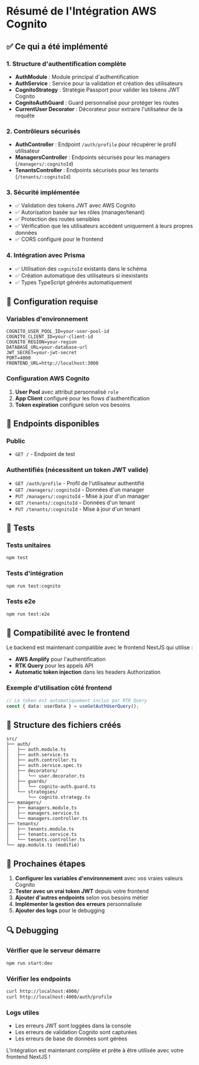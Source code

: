 # Résumé de l'Intégration AWS Cognito

## ✅ Ce qui a été implémenté

### 1. Structure d'authentification complète

- **AuthModule** : Module principal d'authentification
- **AuthService** : Service pour la validation et création des utilisateurs
- **CognitoStrategy** : Stratégie Passport pour valider les tokens JWT Cognito
- **CognitoAuthGuard** : Guard personnalisé pour protéger les routes
- **CurrentUser Decorator** : Décorateur pour extraire l'utilisateur de la requête

### 2. Contrôleurs sécurisés

- **AuthController** : Endpoint `/auth/profile` pour récupérer le profil utilisateur
- **ManagersController** : Endpoints sécurisés pour les managers (`/managers/:cognitoId`)
- **TenantsController** : Endpoints sécurisés pour les tenants (`/tenants/:cognitoId`)

### 3. Sécurité implémentée

- ✅ Validation des tokens JWT avec AWS Cognito
- ✅ Autorisation basée sur les rôles (manager/tenant)
- ✅ Protection des routes sensibles
- ✅ Vérification que les utilisateurs accèdent uniquement à leurs propres données
- ✅ CORS configuré pour le frontend

### 4. Intégration avec Prisma

- ✅ Utilisation des `cognitoId` existants dans le schéma
- ✅ Création automatique des utilisateurs si inexistants
- ✅ Types TypeScript générés automatiquement

## 🔧 Configuration requise

### Variables d'environnement

```env
COGNITO_USER_POOL_ID=your-user-pool-id
COGNITO_CLIENT_ID=your-client-id
COGNITO_REGION=your-region
DATABASE_URL=your-database-url
JWT_SECRET=your-jwt-secret
PORT=4000
FRONTEND_URL=http://localhost:3000
```

### Configuration AWS Cognito

1. **User Pool** avec attribut personnalisé `role`
2. **App Client** configuré pour les flows d'authentification
3. **Token expiration** configuré selon vos besoins

## 🚀 Endpoints disponibles

### Public

- `GET /` - Endpoint de test

### Authentifiés (nécessitent un token JWT valide)

- `GET /auth/profile` - Profil de l'utilisateur authentifié
- `GET /managers/:cognitoId` - Données d'un manager
- `PUT /managers/:cognitoId` - Mise à jour d'un manager
- `GET /tenants/:cognitoId` - Données d'un tenant
- `PUT /tenants/:cognitoId` - Mise à jour d'un tenant

## 🧪 Tests

### Tests unitaires

```bash
npm test
```

### Tests d'intégration

```bash
npm run test:cognito
```

### Tests e2e

```bash
npm run test:e2e
```

## 🔄 Compatibilité avec le frontend

Le backend est maintenant compatible avec le frontend NextJS qui utilise :

- **AWS Amplify** pour l'authentification
- **RTK Query** pour les appels API
- **Automatic token injection** dans les headers Authorization

### Exemple d'utilisation côté frontend

```typescript
// Le token est automatiquement inclus par RTK Query
const { data: userData } = useGetAuthUserQuery();
```

## 📁 Structure des fichiers créés

```
src/
├── auth/
│   ├── auth.module.ts
│   ├── auth.service.ts
│   ├── auth.controller.ts
│   ├── auth.service.spec.ts
│   ├── decorators/
│   │   └── user.decorator.ts
│   ├── guards/
│   │   └── cognito-auth.guard.ts
│   └── strategies/
│       └── cognito.strategy.ts
├── managers/
│   ├── managers.module.ts
│   ├── managers.service.ts
│   └── managers.controller.ts
├── tenants/
│   ├── tenants.module.ts
│   ├── tenants.service.ts
│   └── tenants.controller.ts
└── app.module.ts (modifié)
```

## 🎯 Prochaines étapes

1. **Configurer les variables d'environnement** avec vos vraies valeurs Cognito
2. **Tester avec un vrai token JWT** depuis votre frontend
3. **Ajouter d'autres endpoints** selon vos besoins métier
4. **Implémenter la gestion des erreurs** personnalisée
5. **Ajouter des logs** pour le debugging

## 🔍 Debugging

### Vérifier que le serveur démarre

```bash
npm run start:dev
```

### Vérifier les endpoints

```bash
curl http://localhost:4000/
curl http://localhost:4000/auth/profile
```

### Logs utiles

- Les erreurs JWT sont loggées dans la console
- Les erreurs de validation Cognito sont capturées
- Les erreurs de base de données sont gérées

L'intégration est maintenant complète et prête à être utilisée avec votre frontend NextJS !
